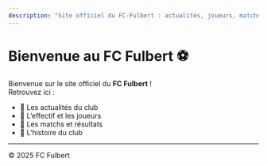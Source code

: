 ```yaml
---
description: "Site officiel du FC-Fulbert : actualités, joueurs, matchs, résultats et l'histoire du club."
---
```


# Bienvenue au FC Fulbert ⚽

Bienvenue sur le site officiel du **FC Fulbert** !  
Retrouvez ici :  
- 📰 Les actualités du club  
- 👥 L’effectif et les joueurs  
- 📅 Les matchs et résultats  
- 📖 L’histoire du club  

---
© 2025 FC Fulbert
